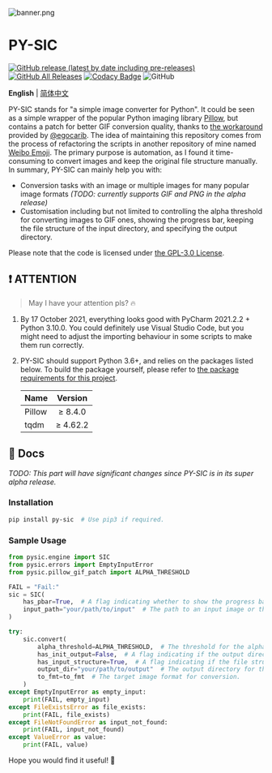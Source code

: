 ![banner.png](./banner.png)

# PY-SIC

[![GitHub release (latest by date including pre-releases)](https://img.shields.io/github/v/release/ArvinZJC/PY-SIC?include_prereleases)](../../releases)
[![GitHub All Releases](https://img.shields.io/github/downloads/ArvinZJC/PY-SIC/total)](../../releases)
[![Codacy Badge](https://app.codacy.com/project/badge/Grade/99f6ed42fe8544caab83f0f8a49d50e0)](https://www.codacy.com/gh/ArvinZJC/PY-SIC/dashboard?utm_source=github.com&amp;utm_medium=referral&amp;utm_content=ArvinZJC/PY-SIC&amp;utm_campaign=Badge_Grade)
![GitHub](https://img.shields.io/github/license/ArvinZJC/PY-SIC)

**English** | [简体中文](./README-zhCN.md)

PY-SIC stands for "a simple image converter for Python". It could be seen as a simple wrapper of the popular Python imaging library [Pillow](https://github.com/python-pillow/Pillow), but contains a patch for better GIF conversion quality, thanks to [the workaround](https://gist.github.com/egocarib/ea022799cca8a102d14c54a22c45efe0) provided by [@egocarib](https://github.com/egocarib). The idea of maintaining this repository comes from the process of refactoring the scripts in another repository of mine named [Weibo Emoji](https://github.com/ArvinZJC/WeiboEmoji). The primary purpose is automation, as I found it time-consuming to convert images and keep the original file structure manually. In summary, PY-SIC can mainly help you with:

- Conversion tasks with an image or multiple images for many popular image formats *(TODO: currently supports GIF and PNG in the alpha release)*
- Customisation including but not limited to controlling the alpha threshold for converting images to GIF ones, showing the progress bar, keeping the file structure of the input directory, and specifying the output directory.

Please note that the code is licensed under [the GPL-3.0 License](./LICENSE).

## ❗ ATTENTION

> May I have your attention pls? 🔥

1. By 17 October 2021, everything looks good with PyCharm 2021.2.2 + Python 3.10.0. You could definitely use Visual Studio Code, but you might need to adjust the importing behaviour in some scripts to make them run correctly.
2. PY-SIC should support Python 3.6+, and relies on the packages listed below. To build the package yourself, please refer to [the package requirements for this project](./requirements.txt).

    | Name | Version |
    | :-- | :--: |
    | Pillow | ≥ 8.4.0 |
    | tqdm | ≥ 4.62.2 |

## 📜 Docs

*TODO: This part will have significant changes since PY-SIC is in its super alpha release.*

### Installation

```sh
pip install py-sic  # Use pip3 if required.
```

### Sample Usage

```Python
from pysic.engine import SIC
from pysic.errors import EmptyInputError
from pysic.pillow_gif_patch import ALPHA_THRESHOLD

FAIL = "Fail:"
sic = SIC(
    has_pbar=True,  # A flag indicating whether to show the progress bar or not.
    input_path="your/path/to/input"  # The path to an input image or the directory for locating the input image(s).
)

try:
    sic.convert(
        alpha_threshold=ALPHA_THRESHOLD,  # The threshold for the alpha channel.
        has_init_output=False,  # A flag indicating if the output directory should be cleaned up first.
        has_input_structure=True,  # A flag indicating if the file structure of the input directory should be kept.
        output_dir="your/path/to/output"  # The output directory for the converted image(s).
        to_fmt=to_fmt  # The target image format for conversion.
    )
except EmptyInputError as empty_input:
    print(FAIL, empty_input)
except FileExistsError as file_exists:
    print(FAIL, file_exists)
except FileNotFoundError as input_not_found:
    print(FAIL, input_not_found)
except ValueError as value:
    print(FAIL, value)
```

Hope you would find it useful! 💖

